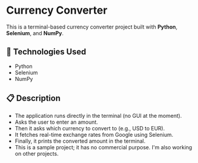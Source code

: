 # Currency Converter

This is a terminal-based currency converter project built with **Python**, **Selenium**, and **NumPy**.

## 🧰 Technologies Used

- Python
- Selenium
- NumPy

## 📋 Description

- The application runs directly in the terminal (no GUI at the moment).
- Asks the user to enter an amount.
- Then it asks which currency to convert to (e.g., USD to EUR).
- It fetches real-time exchange rates from Google using Selenium.
- Finally, it prints the converted amount in the terminal.
- This is a sample project; it has no commercial purpose. I'm also working on other projects.
